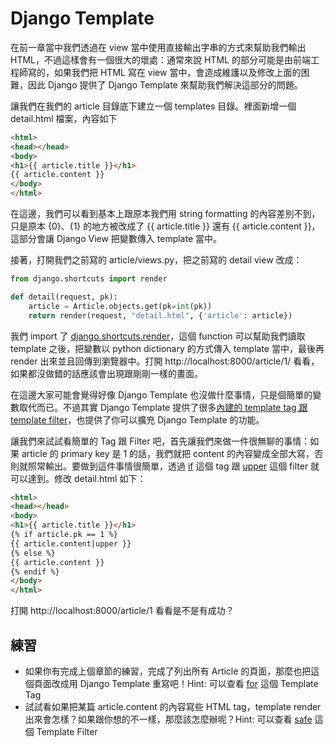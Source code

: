 # Django Template

在前一章當中我們透過在 view 當中使用直接輸出字串的方式來幫助我們輸出 HTML，不過這樣會有一個很大的壞處：通常來說 HTML 的部分可能是由前端工程師寫的，如果我們把 HTML 寫在 view 當中，會造成維護以及修改上面的困難，因此 Django 提供了 Django Template 來幫助我們解決這部分的問題。

讓我們在我們的 article 目錄底下建立一個 templates 目錄。裡面新增一個 detail.html 檔案，內容如下

```html
<html>
<head></head>
<body>
<h1>{{ article.title }}</h1>
{{ article.content }}
</body>
</html>
```


在這邊，我們可以看到基本上跟原本我們用 string formatting 的內容差別不到，只是原本 {0}、{1} 的地方被改成了 {{ article.title }} 還有 {{ article.content }}，這部分會讓 Django View 把變數傳入 template 當中。


接著，打開我們之前寫的 article/views.py，把之前寫的 detail view 改成：

```python
from django.shortcuts import render

def detail(request, pk):
    article = Article.objects.get(pk=int(pk))
    return render(request, "detail.html", {'article': article})
```

我們 import 了 [django.shortcuts.render](https://docs.djangoproject.com/en/1.6/topics/http/shortcuts/#render)，這個 function 可以幫助我們讀取 template 之後，把變數以 python dictionary 的方式傳入 template 當中，最後再 render 出來並且回傳到瀏覽器中。打開 http://localhost:8000/article/1/ 看看，如果都沒做錯的話應該會出現跟剛剛一樣的畫面。

在這邊大家可能會覺得好像 Django Template 也沒做什麼事情，只是個簡單的變數取代而已。不過其實 Django Template 提供了很多[內建的 template tag 跟 template filter](https://docs.djangoproject.com/en/1.6/ref/templates/builtins/)，也提供了你可以擴充 Django Template 的功能。

讓我們來試試看簡單的 Tag 跟 Filter 吧，首先讓我們來做一件很無聊的事情：如果 article 的 primary key 是 1 的話，我們就把 content 的內容變成全部大寫，否則就照常輸出。要做到這件事情很簡單，透過 [if](https://docs.djangoproject.com/en/1.6/ref/templates/builtins/#if) 這個 tag 跟 [upper](https://docs.djangoproject.com/en/1.6/ref/templates/builtins/#upper) 這個 filter 就可以達到。修改 detail.html 如下：

```html
<html>
<head></head>
<body>
<h1>{{ article.title }}</h1>
{% if article.pk == 1 %}
{{ article.content|upper }}
{% else %}
{{ article.content }}
{% endif %}
</body>
</html>
```

打開 http://localhost:8000/article/1 看看是不是有成功？

## 練習

* 如果你有完成上個章節的練習，完成了列出所有 Article 的頁面，那麼也把這個頁面改成用 Django Template 重寫吧！Hint: 可以查看 [for](https://docs.djangoproject.com/en/1.6/ref/templates/builtins/#for) 這個 Template Tag
* 試試看如果把某篇 article.content 的內容寫些 HTML tag，template render 出來會怎樣？如果跟你想的不一樣，那麼該怎麼辦呢？Hint: 可以查看 [safe](https://docs.djangoproject.com/en/1.6/ref/templates/builtins/#safe) 這個 Template Filter
